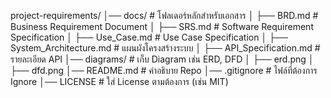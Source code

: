 project-requirements/
│── docs/                    # โฟลเดอร์หลักสำหรับเอกสาร
│   ├── BRD.md               # Business Requirement Document
│   ├── SRS.md               # Software Requirement Specification
│   ├── Use_Case.md          # Use Case Specification
│   ├── System_Architecture.md # แผนผังโครงสร้างระบบ
│   ├── API_Specification.md  # รายละเอียด API
│── diagrams/                # เก็บ Diagram เช่น ERD, DFD
│   ├── erd.png
│   ├── dfd.png
│── README.md                # คำอธิบาย Repo
│── .gitignore               # ไฟล์ที่ต้องการ Ignore
│── LICENSE                  # ใส่ License ตามต้องการ (เช่น MIT)
